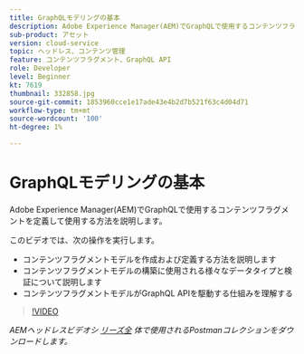 ```yaml
---
title: GraphQLモデリングの基本
description: Adobe Experience Manager(AEM)でGraphQLで使用するコンテンツフラグメントを定義して使用する方法を説明します。
sub-product: アセット
version: cloud-service
topic: ヘッドレス、コンテンツ管理
feature: コンテンツフラグメント、GraphQL API
role: Developer
level: Beginner
kt: 7619
thumbnail: 332858.jpg
source-git-commit: 1853960cce1e17ade43e4b2d7b521f63c4d04d71
workflow-type: tm+mt
source-wordcount: '100'
ht-degree: 1%

---
```



# GraphQLモデリングの基本

Adobe Experience Manager(AEM)でGraphQLで使用するコンテンツフラグメントを定義して使用する方法を説明します。

このビデオでは、次の操作を実行します。

+ コンテンツフラグメントモデルを作成および定義する方法を説明します
+ コンテンツフラグメントモデルの構築に使用される様々なデータタイプと検証について説明します
+ コンテンツフラグメントモデルがGraphQL APIを駆動する仕組みを理解する

>[!VIDEO](https://video.tv.adobe.com/v/332858/?quality=12&learn=on)

_AEMヘッドレスビデオシ [リーズ全](./assets/aem-headless-video-series.postman_collection.json) 体で使用されるPostmanコレクションをダウンロードします。_
